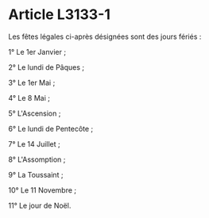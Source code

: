 # Article L3133-1

Les fêtes légales ci-après désignées sont des jours fériés :

1° Le 1er Janvier ;

2° Le lundi de Pâques ;

3° Le 1er Mai ;

4° Le 8 Mai ;

5° L'Ascension ;

6° Le lundi de Pentecôte ;

7° Le 14 Juillet ;

8° L'Assomption ;

9° La Toussaint ;

10° Le 11 Novembre ;

11° Le jour de Noël.